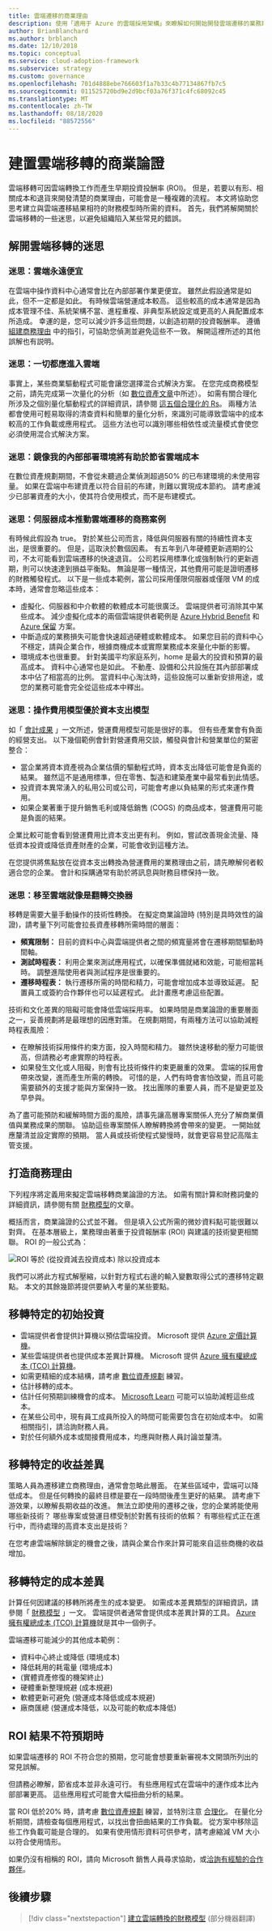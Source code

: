 ```yaml
---
title: 雲端遷移的商業理由
description: 使用「適用于 Azure 的雲端採用架構」來瞭解如何開始開發雲端遷移的業務理由。
author: BrianBlanchard
ms.author: brblanch
ms.date: 12/10/2018
ms.topic: conceptual
ms.service: cloud-adoption-framework
ms.subservice: strategy
ms.custom: governance
ms.openlocfilehash: 701d4888ebe766603f1a7b33c4b77134867fb7c5
ms.sourcegitcommit: 011525720bd9e2d9bcf03a76f371c4fc68092c45
ms.translationtype: MT
ms.contentlocale: zh-TW
ms.lasthandoff: 08/18/2020
ms.locfileid: "88572556"
---
```

# <a name="build-a-business-justification-for-cloud-migration"></a>建置雲端移轉的商業論證

雲端移轉可因雲端轉換工作而產生早期投資投酬率 (ROI)。 但是，若要以有形、相關成本和退貨來開發清楚的商業理由，可能會是一種複雜的流程。 本文將協助您思考建立與雲端遷移結果相符的財務模型時所需的資料。 首先，我們將解開關於雲端移轉的一些迷思，以避免組織陷入某些常見的錯誤。

## <a name="dispelling-cloud-migration-myths"></a>解開雲端移轉的迷思

### <a name="myth-the-cloud-is-always-cheaper"></a>迷思：雲端永遠便宜

在雲端中操作資料中心通常會比在內部部署作業更便宜。 雖然此假設通常是如此，但不一定都是如此。 有時候雲端營運成本較高。 這些較高的成本通常是因為成本管理不佳、系統架構不當、進程重複、非典型系統設定或更高的人員配置成本所造成。 幸運的是，您可以減少許多這些問題，以創造初期的投資報酬率。 遵循 [組建商務理由](#build-the-business-justification) 中的指引，可協助您偵測並避免這些不一致。 解開這裡所述的其他誤解也有説明。

### <a name="myth-everything-should-go-into-the-cloud"></a>迷思：一切都應進入雲端

事實上，某些商業驅動程式可能會讓您選擇混合式解決方案。 在您完成商務模型之前，請先完成第一次量化的分析（如 [數位資產文章](../digital-estate/5-rs-of-rationalization.md)中所述）。 如需有關合理化所涉及之個別量化驅動程式的詳細資訊，請參閱 [這五個合理化的 Rs](../digital-estate/5-rs-of-rationalization.md)。 兩種方法都會使用可輕易取得的清查資料和簡單的量化分析，來識別可能導致雲端中的成本較高的工作負載或應用程式。 這些方法也可以識別哪些相依性或流量模式會使您必須使用混合式解決方案。

### <a name="myth-mirroring-my-on-premises-environment-will-help-me-save-money-in-the-cloud"></a>迷思：鏡像我的內部部署環境將有助於節省雲端成本

在數位資產規劃期間，不會從未聽過企業偵測超過50% 的已布建環境的未使用容量。 如果在雲端中布建資產以符合目前的布建，則難以實現成本節約。 請考慮減少已部署資產的大小，使其符合使用模式，而不是布建模式。

### <a name="myth-server-costs-drive-business-cases-for-cloud-migration"></a>迷思：伺服器成本推動雲端遷移的商務案例

有時候此假設為 true。 對於某些公司而言，降低與伺服器有關的持續性資本支出，是很重要的。 但是，這取決於數個因素。 有五年到八年硬體更新週期的公司，不太可能看到雲端遷移的快速退貨。 公司若採用標準化或強制執行的更新週期，則可以快速達到損益平衡點。 無論是哪一種情況，其他費用可能是證明遷移的財務觸發程式。 以下是一些成本範例，當公司採用僅限伺服器或僅限 VM 的成本時，通常會忽略這些成本：

- 虛擬化、伺服器和中介軟體的軟體成本可能很廣泛。 雲端提供者可消除其中某些成本。 減少虛擬化成本的兩個雲端提供者範例是 [Azure Hybrid Benefit](https://azure.microsoft.com/pricing/hybrid-benefit/#services) 和 [Azure 保留](https://azure.microsoft.com/reservations) 方案。
- 中斷造成的業務損失可能會快速超過硬體或軟體成本。 如果您目前的資料中心不穩定，請與企業合作，根據商機成本或實際業務成本來量化中斷的影響。
- 環境成本也很重要。 針對美國平均家庭系列，home 是最大的投資和預算的最高成本。 資料中心通常也是如此。 不動產、設備和公共設施在其內部部署成本中佔了相當高的比例。 當資料中心淘汰時，這些設施可以重新安排用途，或您的業務可能會完全從這些成本中釋出。

### <a name="myth-an-operating-expense-model-is-better-than-a-capital-expense-model"></a>迷思：操作費用模型優於資本支出模型

如「 [會計成果](./business-outcomes/fiscal-outcomes.md) 」一文所述，營運費用模型可能是很好的事。 但有些產業會有負面的經營支出。 以下幾個範例會針對營運費用交談，觸發與會計和營業單位的緊密整合：

- 當企業將資本資產視為企業估價的驅動程式時，資本支出降低可能會是負面的結果。 雖然這不是通用標準，但在零售、製造和建築產業中最常看到此情感。
- 投資資本異常湧入的私用公司或公司，可能會考慮以負結果的形式來運作費用。
- 如果企業著重于提升銷售毛利或降低銷售 (COGS) 的商品成本，營運費用可能是負面的結果。

企業比較可能會看到營運費用比資本支出更有利。 例如，嘗試改善現金流量、降低資本投資或降低資產財產的企業，可能會收到這種方法。

在您提供將焦點放在從資本支出轉換為營運費用的業務理由之前，請先瞭解何者較適合您的企業。 會計和採購通常有助於將訊息與財務目標保持一致。

### <a name="myth-moving-to-the-cloud-is-like-flipping-a-switch"></a>迷思：移至雲端就像是翻轉交換器

移轉是需要大量手動操作的技術性轉換。 在擬定商業論證時 (特別是具時效性的論證)，請考量下列可能會拉長資產移轉所需時間的層面：

- **頻寬限制：** 目前的資料中心與雲端提供者之間的頻寬量將會在遷移期間驅動時間軸。
- **測試時程表：** 利用企業來測試應用程式，以確保準備就緒和效能，可能相當耗時。 調整進階使用者與測試程序是很重要的。
- **遷移時程表：** 執行遷移所需的時間和精力，可能會增加成本並導致延遲。 配置員工或簽約合作夥伴也可以延遲程式。 此計畫應考慮這些配置。

技術和文化差異的阻礙可能會降低雲端採用率。 如果時間是商業論證的重要層面之一，妥善規劃將是最理想的因應對策。 在規劃期間，有兩種方法可以協助減輕時程表風險：

- 在瞭解技術採用條件約束方面，投入時間和精力。 雖然快速移動的壓力可能很高，但請務必考慮實際的時程表。
- 如果發生文化或人阻礙，則會有比技術條件約束更嚴重的效果。 雲端的採用會帶來改變，進而產生所需的轉換。 可惜的是，人們有時會害怕改變，而且可能需要額外的支援才能與方案保持一致。 找出團隊的重要人員，而不是變更並及早參與。

為了盡可能預防和緩解時間方面的風險，請事先讓高層專案關係人充分了解商業價值與業務成果的關聯。 協助這些專案關係人瞭解轉換將會帶來的變更。 一開始就應釐清並設定實際的預期。 當人員或技術使程式變慢時，就會更容易登記高階主管支援。

## <a name="build-the-business-justification"></a>打造商務理由

下列程序將定義用來擬定雲端移轉商業論證的方法。 如需有關計算和財務詞彙的詳細資訊，請參閱有關 [財務模型](./financial-models.md)的文章。

概括而言，商業論證的公式並不難。 但是填入公式所需的微妙資料點可能很難以對齊。 在基本層級上，業務理由著重于投資報酬率 (ROI) 與建議的技術變更相關聯。 ROI 的一般公式為：

![ROI 等於 (從投資減去投資成本) 除以投資成本](../_images/strategy/formula-roi.png)

我們可以將此方程式解壓縮，以針對方程式右邊的輸入變數取得公式的遷移特定觀點。 本文的其餘幾節將提供要納入考量的某些要點。

## <a name="migration-specific-initial-investment"></a>移轉特定的初始投資

- 雲端提供者會提供計算機以預估雲端投資。 Microsoft 提供 [Azure 定價計算機](https://azure.microsoft.com/pricing/calculator)。
- 某些雲端提供者也提供成本差異計算機。 Microsoft 提供 [Azure 擁有權總成本 (TCO) 計算機](https://azure.microsoft.com/pricing/tco/calculator)。
- 如需更精細的成本結構，請考慮 [數位資產規劃](../digital-estate/index.md) 練習。
- 估計移轉的成本。
- 估計任何預期訓練機會的成本。 [Microsoft Learn](/learn) 可能可以協助減輕這些成本。
- 在某些公司中，現有員工成員所投入的時間可能需要包含在初始成本中。 如需相關指引，請洽詢財務人員。
- 對於任何額外成本或間接費用成本，均應與財務人員討論並釐清。

## <a name="migration-specific-revenue-deltas"></a>移轉特定的收益差異

策略人員為遷移建立商務理由，通常會忽略此層面。 在某些區域中，雲端可以降低成本。 但是任何轉換的最終目標是要在一段時間後產生更好的結果。 請考慮下游效果，以瞭解長期收益的改進。 無法立即使用的遷移之後，您的企業將能使用哪些新技術？ 哪些專案或營運目標受制於對舊有技術的依賴？ 有哪些程式正在進行中，而待處理的高資本支出是技術？

在您考慮雲端解除鎖定的機會之後，請與企業合作來計算可能來自這些商機的收益增加。

## <a name="migration-specific-cost-deltas"></a>移轉特定的成本差異

計算任何因建議的移轉所將產生的成本變更。 如需成本差異類型的詳細資訊，請參閱「 [財務模型](./financial-models.md) 」一文。 雲端提供者通常會提供成本差異計算的工具。 [Azure 擁有權總成本 (TCO) 計算機](https://azure.microsoft.com/pricing/tco/calculator)就是其中一個例子。

雲端遷移可能減少的其他成本範例：

- 資料中心終止或降低 (環境成本) 
- 降低耗用的耗電量 (環境成本) 
-  (實體資產修復的機架終止) 
- 硬體重新整理規避 (成本規避) 
- 軟體更新可避免 (營運成本降低或成本規避) 
- 廠商匯總 (營運成本降低，以及可能的軟成本降低) 

## <a name="when-roi-results-are-surprising"></a>ROI 結果不符預期時

如果雲端遷移的 ROI 不符合您的預期，您可能會想要重新審視本文開頭所列出的常見誤解。

但請務必瞭解，節省成本並非永遠可行。 有些應用程式在雲端中的運作成本比內部部署更高。 這些應用程式可能會大幅扭曲分析的結果。

當 ROI 低於20% 時，請考慮 [數位資產規劃](../digital-estate/index.md) 練習，並特別注意 [合理化](../digital-estate/rationalize.md)。 在量化分析期間，請檢查每個應用程式，以找出會扭曲結果的工作負載。 從方案中移除這些工作負載可能是合理的。 如果有使用情形資料可供參考，請考慮縮減 VM 大小以符合使用情形。

如果仍沒有相稱的 ROI，請向 Microsoft 銷售人員尋求協助，或[洽詢有經驗的合作夥伴](https://azure.microsoft.com/migration/support)。

## <a name="next-steps"></a>後續步驟

> [!div class="nextstepaction"]
> [建立雲端轉換的財務模型](./financial-models.md) \(部分機器翻譯\)
